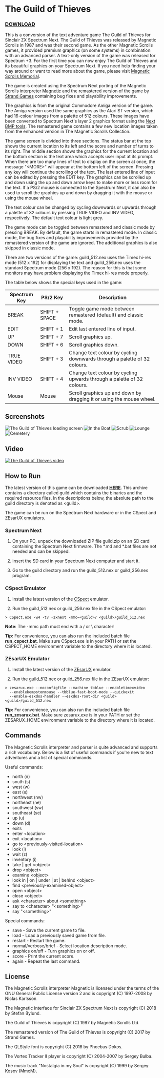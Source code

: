 # The Guild of Thieves

### [DOWNLOAD](build/guild.zip)

This is a conversion of the text adventure game The Guild of Thieves for Sinclair
ZX Spectrum Next. The Guild of Thieves was released by Magnetic Scrolls in 1987
and was their second game. As the other Magnetic Scrolls games, it provided
premium graphics (on some systems) in combination with an advanced parser.
A text-only version of the game was released for Spectrum +3. For the first time
you can now enjoy The Guild of Thieves and its beautiful graphics on your
Spectrum Next. If you need help finding your way around or want to read more
about the game, please visit
[Magnetic Scrolls Memorial](http://msmemorial.if-legends.org/games.htm/guild.php).

The game is created using the Spectrum Next porting of the Magnetic Scrolls interpreter
[Magnetic](https://gitlab.com/strandgames/brahman/-/tree/master/zxnext_magnetic)
and the remastered version of the game by [Strand Games](https://strandgames.com/)
containing bug fixes and playability improvements.

The graphics is from the original Commodore Amiga version of the game. The
Amiga version used the same graphics as the Atari ST version, which had 16-colour
images from a palette of 512 colours. These images have been converted to Spectrum
Next's layer 2 graphics format using the
[Next BMP tools](https://github.com/stefanbylund/zxnext_bmp_tools).
The remastered game contains a few new location images taken from the enhanced
version in The Magnetic Scrolls Collection.

The game screen is divided into three sections. The status bar at the top shows
the current location to its left and the score and number of turns to its right.
The middle section shows the graphics for the current location and the bottom
section is the text area which accepts user input at its prompt. When there are
too many lines of text to display on the screen at once, the message "&lt;MORE&gt;"
will appear at the bottom left of the screen. Pressing any key will continue the
scrolling of the text. The last entered line of input can be edited by pressing
the EDIT key. The graphics can be scrolled up and down using the up and down
arrow keys to make more or less room for the text. If a PS/2 mouse is connected
to the Spectrum Next, it can also be used to scroll the graphics up and down by
dragging it with the mouse or using the mouse wheel.

The text colour can be changed by cycling downwards or upwards through a palette
of 32 colours by pressing TRUE VIDEO and INV VIDEO, respectively. The default
text colour is light grey.

The game mode can be toggled between remastered and classic mode by pressing
BREAK. By default, the game starts in remastered mode. In classic mode, the bug
fixes and playability improvements provided by the remastered version of the
game are ignored. The additional graphics is also skipped in classic mode.

There are two versions of the game: guild_512.nex uses the Timex hi-res mode
(512 x 192) for displaying the text and guild_256.nex uses the standard Spectrum
mode (256 x 192). The reason for this is that some monitors may have problem
displaying the Timex hi-res mode properly.

The table below shows the special keys used in the game:

| Spectrum Key |   PS/2 Key    |                               Description                                |
|--------------|---------------|--------------------------------------------------------------------------|
| BREAK        | SHIFT + SPACE | Toggle game mode between remastered (default) and classic mode.          |
| EDIT         | SHIFT + 1     | Edit last entered line of input.                                         |
| UP           | SHIFT + 7     | Scroll graphics up.                                                      |
| DOWN         | SHIFT + 6     | Scroll graphics down.                                                    |
| TRUE VIDEO   | SHIFT + 3     | Change text colour by cycling downwards through a palette of 32 colours. |
| INV VIDEO    | SHIFT + 4     | Change text colour by cycling upwards through a palette of 32 colours.   |
| Mouse        | Mouse         | Scroll graphics up and down by dragging it or using the mouse wheel.     |

## Screenshots

![The Guild of Thieves loading screen](images/screenshots/title.png)
![In the Boat](images/screenshots/in-the-boat.png)
![Scrub](images/screenshots/scrub.png)
![Lounge](images/screenshots/lounge.png)
![Cemetery](images/screenshots/cemetery.png)

## Video

[![The Guild of Thieves video](images/screenshots/video-title.png)](http://stefanbylund.ownit.nu/files/guild-video.mp4 "Click to play")

## How to Run

The latest version of this game can be downloaded **[HERE](build/guild.zip)**.
This archive contains a directory called guild which contains the binaries and
the required resource files. In the descriptions below, the absolute path to the
guild directory is denoted as &lt;guild&gt;.

The game can be run on the Spectrum Next hardware or in the CSpect and ZEsarUX
emulators.

### Spectrum Next

1. On your PC, unpack the downloaded ZIP file guild.zip on an SD card containing
the Spectrum Next firmware. The *.md and *.bat files are not needed and can be
skipped.

2. Insert the SD card in your Spectrum Next computer and start it.

3. Go to the guild directory and run the guild_512.nex or guild_256.nex program.

### CSpect Emulator

1. Install the latest version of the [CSpect](https://dailly.blogspot.se/) emulator.

2. Run the guild_512.nex or guild_256.nex file in the CSpect emulator:

```
> CSpect.exe -w4 -tv -zxnext -mmc=<guild>/ <guild>/guild_512.nex
```

**Note:** The -mmc path must end with a / or \ character!

**Tip:** For convenience, you can also run the included batch file **run_cspect.bat**.
Make sure CSpect.exe is in your PATH or set the CSPECT_HOME environment variable
to the directory where it is located.

### ZEsarUX Emulator

1. Install the latest version of the [ZEsarUX](https://github.com/chernandezba/zesarux)
emulator.

2. Run the guild_512.nex or guild_256.nex file in the ZEsarUX emulator:

```
> zesarux.exe --noconfigfile --machine tbblue --enabletimexvideo
  --enablekempstonmouse --tbblue-fast-boot-mode --quickexit
  --enable-esxdos-handler --esxdos-root-dir <guild> <guild>/guild_512.nex
```

**Tip:** For convenience, you can also run the included batch file
**run_zesarux.bat**. Make sure zesarux.exe is in your PATH or set the
ZESARUX_HOME environment variable to the directory where it is located.

## Commands

The Magnetic Scrolls interpreter and parser is quite advanced and supports a
rich vocabulary. Below is a list of useful commands if you're new to text
adventures and a list of special commands.

Useful commands:

* north (n)
* south (s)
* west (w)
* east (e)
* northwest (nw)
* northeast (ne)
* southwest (sw)
* southeast (se)
* up (u)
* down (d)
* exits
* enter &lt;location&gt;
* exit &lt;location&gt;
* go to &lt;previously-visited-location&gt;
* look (l)
* wait (z)
* inventory (i)
* take | get &lt;object&gt;
* drop &lt;object&gt;
* examine &lt;object&gt;
* look in | on | under | at | behind &lt;object&gt;
* find &lt;previously-examined-object&gt;
* open &lt;object&gt;
* close &lt;object&gt;
* ask &lt;character&gt; about &lt;something&gt;
* say to &lt;character&gt; "&lt;something&gt;"
* say "&lt;something&gt;"

Special commands:

* save - Save the current game to file.
* load - Load a previously saved game from file.
* restart - Restart the game.
* normal/verbose/brief - Select location description mode.
* graphics on/off - Turn graphics on or off.
* score - Print the current score.
* again - Repeat the last command.

## License

The Magnetic Scrolls interpreter Magnetic is licensed under the terms of the GNU
General Public License version 2 and is copyright (C) 1997-2008 by Niclas Karlsson.

The Magnetic interface for Sinclair ZX Spectrum Next is copyright (C) 2018 by
Stefan Bylund.

The Guild of Thieves is copyright (C) 1987 by Magnetic Scrolls Ltd.

The remastered version of The Guild of Thieves is copyright (C) 2017 by Strand
Games.

The QLStyle font is copyright (C) 2018 by Phoebus Dokos.

The Vortex Tracker II player is copyright (C) 2004-2007 by Sergey Bulba.

The music track "Nostalgia in my Soul" is copyright (C) 1999 by Sergey Kosov (MmcM).
